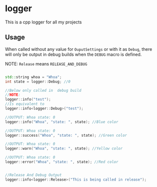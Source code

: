 # logger
This is a cpp logger for all my projects

## Usage

When called without any value for `OuputSettings` or with it as `Debug`, there will only be output in debug builds when the `DEBUG` macro is defined.

NOTE: `Release` means `RELEASE_AND_DEBUG`

```c++

std::string whoa = "Whoa";
int state = logger::Debug; //0

//Below only called in  debug build
//NOTE:
logger::info("test");
//Is equivalent to 
logger::info<logger::Debug>("test");

//OUTPUT: Whoa state: 0
logger::info("Whoa", "state: ", state); //Blue color

//OUTPUT: Whoa state: 0
logger::success("Whoa", "state: ", state); //Green color

//OUTPUT: Whoa state: 0
logger::warn("Whoa", "state: ", state); //Yellow color

//OUTPUT: Whoa state: 0
logger::error("Whoa", "state: ", state); //Red color


//Release And Debug Output
logger::info<logger::Release>("This is being called in release");

```